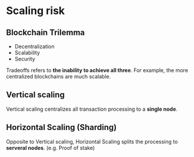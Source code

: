 # Scaling risk

## Blockchain Trilemma

- Decentralization
- Scalability
- Security

Tradeoffs refers to **the inability to achieve all three**. For example, the more centralized blockchains are much scalable.

## Vertical scaling

Vertical scaling centralizes all transaction processing to a **single node**.

## Horizontal Scaling (Sharding)

Opposite to Vertical scaling, Horizontal Scaling splits the processing to **serveral nodes**. (e.g. Proof of stake)
